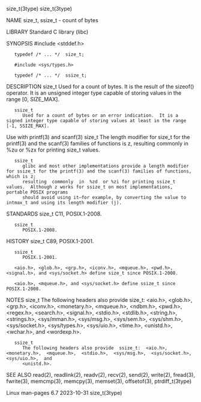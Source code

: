 size_t(3type)																	 size_t(3type)

NAME
       size_t, ssize_t - count of bytes

LIBRARY
       Standard C library (libc)

SYNOPSIS
       #include <stddef.h>

       typedef /* ... */  size_t;

       #include <sys/types.h>

       typedef /* ... */  ssize_t;

DESCRIPTION
       size_t Used  for	 a  count of bytes.  It is the result of the sizeof() operator.	 It is an unsigned integer type capable of storing values in the range
	      [0, SIZE_MAX].

       ssize_t
	      Used for a count of bytes or an error indication.	 It is a signed integer type capable of storing values at least in the range [-1, SSIZE_MAX].

   Use with printf(3) and scanf(3)
       size_t The length modifier for size_t for the printf(3) and the scanf(3) families of functions is z, resulting commonly in  %zu	or  %zx	 for  printing
	      size_t values.

       ssize_t
	      glibc and most other implementations provide a length modifier for ssize_t for the printf(3) and the scanf(3) families of functions, which is z;
	      resulting	 commonly  in  %zd  or %zi for printing ssize_t values.	 Although z works for ssize_t on most implementations, portable POSIX programs
	      should avoid using it—for example, by converting the value to intmax_t and using its length modifier (j).

STANDARDS
       size_t C11, POSIX.1-2008.

       ssize_t
	      POSIX.1-2008.

HISTORY
       size_t C89, POSIX.1-2001.

       ssize_t
	      POSIX.1-2001.

       <aio.h>, <glob.h>, <grp.h>, <iconv.h>, <mqueue.h>, <pwd.h>, <signal.h>, and <sys/socket.h> define size_t since POSIX.1-2008.

       <aio.h>, <mqueue.h>, and <sys/socket.h> define ssize_t since POSIX.1-2008.

NOTES
       size_t The following headers also provide size_t: <aio.h>, <glob.h>,  <grp.h>,  <iconv.h>,  <monetary.h>,  <mqueue.h>,  <ndbm.h>,  <pwd.h>,  <regex.h>,
	      <search.h>,  <signal.h>,	<stdio.h>,  <stdlib.h>,	 <string.h>, <strings.h>, <sys/mman.h>, <sys/msg.h>, <sys/sem.h>, <sys/shm.h>, <sys/socket.h>,
	      <sys/types.h>, <sys/uio.h>, <time.h>, <unistd.h>, <wchar.h>, and <wordexp.h>.

       ssize_t
	      The following headers also provide  ssize_t:  <aio.h>,  <monetary.h>,  <mqueue.h>,  <stdio.h>,  <sys/msg.h>,  <sys/socket.h>,  <sys/uio.h>,  and
	      <unistd.h>.

SEE ALSO
       read(2), readlink(2), readv(2), recv(2), send(2), write(2), fread(3), fwrite(3), memcmp(3), memcpy(3), memset(3), offsetof(3), ptrdiff_t(3type)

Linux man-pages 6.7							  2023-10-31								 size_t(3type)
